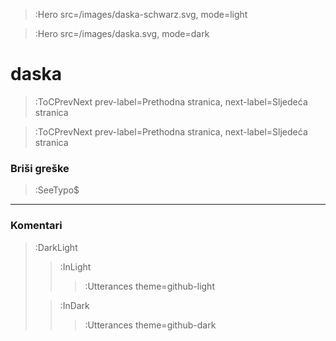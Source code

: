 > :Hero src=/images/daska-schwarz.svg,
>       mode=light

> :Hero src=/images/daska.svg,
>       mode=dark


# daska

> :ToCPrevNext prev-label=Prethodna stranica, next-label=Sljedeća stranica




> :ToCPrevNext prev-label=Prethodna stranica, next-label=Sljedeća stranica

### Briši greške

> :SeeTypo$

****

### Komentari

> :DarkLight
> > :InLight
> >
> > > :Utterances theme=github-light
>
> > :InDark
> >
> > > :Utterances theme=github-dark